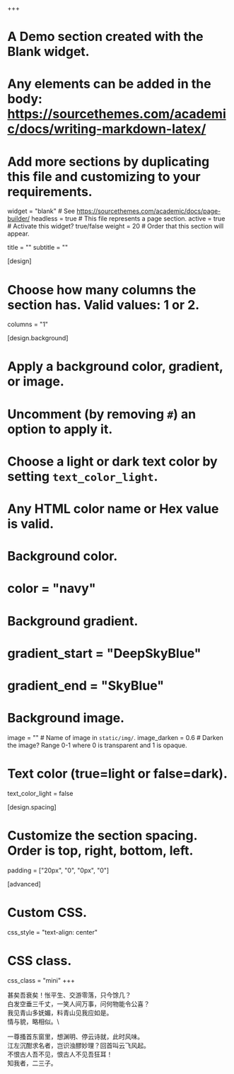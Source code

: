 +++
# A Demo section created with the Blank widget.
# Any elements can be added in the body: https://sourcethemes.com/academic/docs/writing-markdown-latex/
# Add more sections by duplicating this file and customizing to your requirements.

widget = "blank"  # See https://sourcethemes.com/academic/docs/page-builder/
headless = true  # This file represents a page section.
active = true # Activate this widget? true/false
weight = 20  # Order that this section will appear.

title = ""
subtitle = ""

[design]
  # Choose how many columns the section has. Valid values: 1 or 2.
  columns = "1"

[design.background]
  # Apply a background color, gradient, or image.
  #   Uncomment (by removing `#`) an option to apply it.
  #   Choose a light or dark text color by setting `text_color_light`.
  #   Any HTML color name or Hex value is valid.

  # Background color.
  # color = "navy"
  
  # Background gradient.
  # gradient_start = "DeepSkyBlue"
  # gradient_end = "SkyBlue"
  
  # Background image.
  image = ""  # Name of image in `static/img/`.
  image_darken = 0.6  # Darken the image? Range 0-1 where 0 is transparent and 1 is opaque.

  # Text color (true=light or false=dark).
  text_color_light = false

[design.spacing]
  # Customize the section spacing. Order is top, right, bottom, left.
  padding = ["20px", "0", "0px", "0"]

[advanced]
 # Custom CSS. 
 css_style = "text-align: center"
 
 # CSS class.
 css_class = "mini"
+++

甚矣吾衰矣！怅平生、交游零落，只今馀几？\
白发空垂三千丈，一笑人间万事，问何物能令公喜？\
我见青山多妩媚，料青山见我应如是。\
情与貌，略相似。\

一尊搔首东窗里，想渊明、停云诗就，此时风味。\
江左沉酣求名者，岂识浊醪妙理？回首叫云飞风起。\
不恨古人吾不见，恨古人不见吾狂耳！\
知我者，二三子。